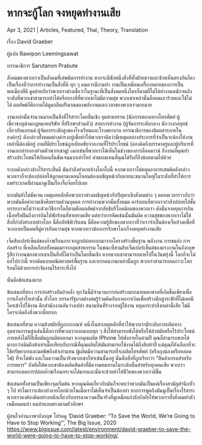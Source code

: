 # หากจะกู้โลก จงหยุดทำงานเสีย

Apr 3, 2021 | Articles, Featured, Thai, Theory, Translation





เรื่อง David Graeber

ผู้แปล Rawipon Leemingsawat

บรรณาธิการ Sarutanon Prabute

สังคมของพวกเราเป็นสังคมที่เสพติดการทำงาน หากจะมีซักหนึ่งสิ่งที่ทั้งฝ่ายขวาและซ้ายเห็นตรงกันก็คงเป็นเรื่องที่ว่าการทำงานเป็นสิ่งที่ดี ทุก ๆ คนควรมีงานทำ งานเป็นเหมือนเครื่องหมายของการเป็นพลเมืองที่ดี ดูคล้ายกับว่าพวกเราต่างเชื่อว่าในฐานะที่เป็นสังคมหนึ่งใครก็ตามที่ไม่ได้ทำงานหนักจนถึงระดับที่พวกเขาสามารถทำได้หรือบางทีที่พวกเขาไม่มีความสุข พวกเขาเหล่านั้นคือคนเลวร้ายและใช้ไม่ได้ ผลลัพธ์ก็คืองานได้ดูดกลืนปริมาณของพลังงานและเวลาของพวกเรามากมาย

งานเหล่านั้นจำนวนมากเป็นสิ่งที่ไร้สาระโดยสิ้นเชิง อุตสาหกรรม (นักการตลาดทางโทรศัพท์ ผู้เชี่ยวชาญด้านกฎหมายบริษัท ที่ปรึกษาส่วนตัว) สายการทำงาน (ผู้จัดการระดับกลาง นักวางกลยุทธ์เกี่ยวกับแบรนด์ ผู้จัดการระดับสูงของโรงเรียนและโรงพยาบาล บรรณาธิการของนิตยสารภายในองค์กร) ดังกล่าวทั้งหมดต่างดำรงอยู่เพื่อทำให้พวกเราคิดว่ามีเหตุผลบางประการที่จำเป็นจะต้องให้งานเหล่านี้ต้องมีอยู่ งานที่มีประโยชน์ถูกเบียดขับจากงานที่ไร้ประโยชน์ (ลองคิดถึงบรรดาครูและผู้บริหารที่งานเอกสารกองท่วมหัวพวกเขาดู) เฉกเช่นที่พวกเราได้เห็นในช่วงของการล็อคดาวน์ ยิ่งงานที่คุณทำสร้างประโยชน์ให้กับคนอื่นชัดเจนมากเท่าไหร่ ค่าตอบแทนที่คุณได้รับก็ยิ่งน้อยตามไปด้วย

ระบบดังกล่าวช่างไร้สาระสิ้นดี มันกำลังทำลายล้างโลกใบนี้ หากพวกเราไม่หยุดอาการเสพติดดังกล่าว พวกเราก็จะต้องปล่อยให้ลูกหลานเหลนโหลนต้องเผชิญหน้ากับหายนะขนานใหญ่ในระดับที่ทำให้การแพร่ระบาดที่ผ่านมาดูเป็นเรื่องจิ๊บจ๊อยไปเลย

หากมันยังไม่ชัดเจน เหตุผลหลักคือพวกเราต่างเผชิญหน้ากับปัญหาเชิงสังคมต่าง ๆ ตลอดเวลาราวกับว่าพวกมันคือคำถามเชิงศีลธรรมส่วนบุคคล การทำงานพวกนั้นทั้งหมด คาร์บอนที่พวกเรากำลังปล่อยใส่ชั้นบรรยากาศไม่ว่าจะด้วยวิธีการใดก็ตามคือผลลัพธ์จากลัทธิบริโภคนิยมของพวกเรา ดังนั้นจงหยุดการกินเนื้อหรือฝันถึงการบินไปพักร้อนที่ชายหาดเสีย แต่ทว่าการคิดเช่นนั้นมันผิด ความสุขของพวกเราไม่ใช่สิ่งที่กำลังทำลายล้างโลก นี่คือลัทธิพิวริแตน นี่คือความรู้สึกของพวกเราที่ว่าเราจำเป็นต้องเจ็บปวดเพื่อที่จะกลายเป็นคนที่คู่ควรกับความสุข หากพวกเราต้องการรักษาโลกก็จงหยุดทำงานเสีย

เจ็ดสิบเปอร์เซ็นต์ของก๊าซเรือนกระจกถูกปล่อยออกมาจากโครงสร้างพื้นฐาน พลังงาน การขนส่ง การก่อสร้าง ที่เหลือเกือบทั้งหมดมาจากอุตสาหกรรม ในขณะที่สามสิบเจ็ดเปอร์เซ็นต์ของแรงงานในอังกฤษรู้สึกว่างานของพวกเขาเป็นสิ่งที่ไม่จำเป็นโดยสิ้นเชิง หากพวกเขาสามารถหายไปในวันพรุ่งนี้ โลกก็จะไม่แย่ไปกว่านี้ หากคิดแบบคณิตศาสตร์พื้นฐาน และหากคนงานเหล่านั้นถูก พวกเราสามารถลดภาวะโลกร้อนได้ด้วยการกำจัดงานไร้สาระทิ้งไป

นั่นคือข้อเสนอแรก

ข้อเสนอที่สอง การก่อสร้างอันบ้าคลั่ง ทุกวันนี้มีจำนวนการก่อสร้างมากมายมหาศาลที่เกิดขึ้นเพียงเพื่อการเก็งกำไรเท่านั้น ทั่วโลก บรรดารัฐบาลต่างสมรู้ร่วมคิดกับภาคการเงินเพื่อสร้างตึกสูงระฟ้าที่ไม่เคยมีใครเข้าไปใช้งาน ตึกสำนักงานอันว่างเปล่า สนามบินที่ร้างจากผู้ใช้งาน หยุดกระทำสิ่งเหล่านี้เสีย ไม่มีใครจะคิดถึงสิ่งพวกนี้หรอก

ข้อเสนอที่สาม ความล้าสมัยที่ถูกกะเกณฑ์ หนึ่งในสาเหตุหลักที่ทำให้พวกเรามีระดับการผลิตทางอุตสาหกรรมสูงเช่นนี้คือการที่พวกเราออกแบบทุก ๆ สิ่งให้สามารถพังได้หรือให้ล้าสมัยหรือไร้ประโยชน์ภายหลังไม่กี่ปีเมื่อมันถูกผลิตออกมา หากคุณผลิต IPhone ให้พังภายในสามปี คุณก็สามารถขายได้มากกว่าเดิมถึงห้าเท่าเมื่อเทียบกับกรณีที่คุณผลิตให้มันสามารถใช้งานได้ถึงสิบห้าปี แต่คุณก็ยังเลือกที่จะใช้ทรัพยากรและมลพิษถึงห้าเท่าแทน ผู้ผลิตมีความสามารถที่จะผลิตโทรศัพท์ (หรือถุงน่องหรือหลอดไฟ) ที่จะไม่พัง และในความเป็นจริงพวกเขาก็ทำเช่นนั้นอยู่ นั่นคือสิ่งที่ถูกเรียกว่า “สินค้าเกรดสำหรับการทหาร” บังคับให้พวกเขาต้องผลิตสินค้าที่มีความทนทานในระดับนั้นสำหรับทุกคนเสีย พวกเราสามารถลดการปล่อยก๊าซเรือนกระจกได้มากและนั่นจะช่วยทำให้ชีวิตของพวกเราดีขึ้น

ข้อเสนอทั้งสามเป็นเพียงจุดเริ่มต้น หากคุณคิดเกี่ยวกับมันก็จะพบว่าพวกมันเป็นแค่เรื่องสามัญสำนึกทั่ว ๆ ไป ทำไมเราจะต้องทำลายโลกด้วยในเมื่อเราไม่เห็นจำเป็นต้องทำ หากการพูดถึงมันดูเป็นเรื่องไร้สาระ พวกเราคงต้องคิดอย่างหนักเกี่ยวกับบรรดาความเป็นจริงที่ดูเหมือนกำลังบังคับให้พวกเราทั้งสังคมทำตัวเหมือนคนบ้า คนบ้าแบบตรงตามตัวอักษร



ผู้สนใจอ่านภาษาอังกฤษ โปรดดู ‘David Graeber: “To Save the World, We’re Going to Have to Stop Working”’, The Big Issue, 2020 <https://www.bigissue.com/latest/environment/david-graeber-to-save-the-world-were-going-to-have-to-stop-working/>.